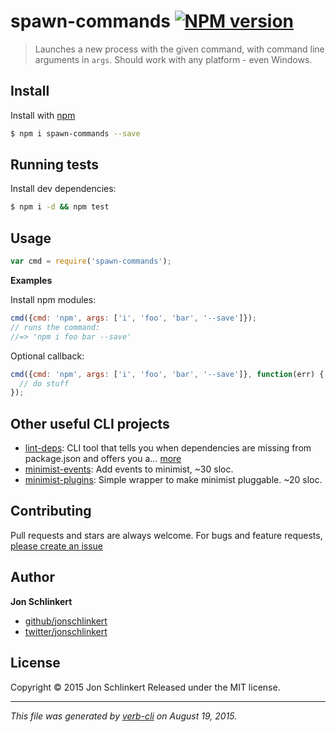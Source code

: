 # spawn-commands [![NPM version](https://badge.fury.io/js/spawn-commands.svg)](http://badge.fury.io/js/spawn-commands)

> Launches a new process with the given command, with command line arguments in `args`. Should work with any platform - even Windows.

## Install

Install with [npm](https://www.npmjs.com/)

```sh
$ npm i spawn-commands --save
```

## Running tests

Install dev dependencies:

```sh
$ npm i -d && npm test
```

## Usage

```js
var cmd = require('spawn-commands');
```

**Examples**

Install npm modules:

```js
cmd({cmd: 'npm', args: ['i', 'foo', 'bar', '--save']});
// runs the command:
//=> 'npm i foo bar --save'
```

Optional callback:

```js
cmd({cmd: 'npm', args: ['i', 'foo', 'bar', '--save']}, function(err) {
  // do stuff
});
```

## Other useful CLI projects

* [lint-deps](https://github.com/jonschlinkert/lint-deps): CLI tool that tells you when dependencies are missing from package.json and offers you a… [more](https://github.com/jonschlinkert/lint-deps)
* [minimist-events](https://github.com/jonschlinkert/minimist-events): Add events to minimist, ~30 sloc.
* [minimist-plugins](https://github.com/jonschlinkert/minimist-plugins): Simple wrapper to make minimist pluggable. ~20 sloc.

## Contributing

Pull requests and stars are always welcome. For bugs and feature requests, [please create an issue](https://github.com/jonschlinkert/spawn-commands/issues/new)

## Author

**Jon Schlinkert**

+ [github/jonschlinkert](https://github.com/jonschlinkert)
+ [twitter/jonschlinkert](http://twitter.com/jonschlinkert)

## License

Copyright © 2015 Jon Schlinkert
Released under the MIT license.

***

_This file was generated by [verb-cli](https://github.com/assemble/verb-cli) on August 19, 2015._